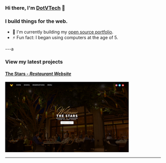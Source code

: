 ### Hi there, I'm [DotVTech][portfolio] :wave:
### I build things for the web.
- :seedling: I'm currently building my [open source portfolio](https://github.com/DotVTech/DotVTech.github.io).
- :zap: Fun fact: I began using computers at the age of 5.

---a

### View my latest projects
#### [The Stars - *Restaurant Website*][the-stars]

<a href="https://vietdang.me/the-stars">
    <img alt="The Stars" width="400px" src="images/restaurant.png" />
</a>    

---

[portfolio]: https://vietdang.me
[the-stars]: https://vietdang.me/the-stars
